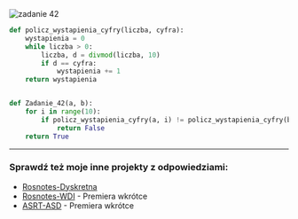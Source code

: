 <picture>
  <source srcset="../../srt/zbior_zadan/42.png" media="(prefers-color-scheme: light)">
  <source srcset="../../srt/zbior_zadan/black_42.png" media="(prefers-color-scheme: dark)">
  <img src="../../srt/zbior_zadan/black_42.png" alt="zadanie 42">
</picture>

```python
def policz_wystapienia_cyfry(liczba, cyfra):
    wystapienia = 0
    while liczba > 0:
        liczba, d = divmod(liczba, 10)
        if d == cyfra:
            wystapienia += 1
    return wystapienia


def Zadanie_42(a, b):
    for i in range(10):
        if policz_wystapienia_cyfry(a, i) != policz_wystapienia_cyfry(b, i):
            return False
    return True

```

---
### Sprawdź też moje inne projekty z odpowiedziami:
- [Rosnotes-Dyskretna](https://github.com/kamilGie/Rosnotes-Dyskretna)
- [Rosnotes-WDI](https://github.com/kamilGie/Rosnotes-WDI) - Premiera wkrótce
- [ASRT-ASD](https://github.com/kamilGie/Rosnotes-Dyskretna) - Premiera wkrótce
